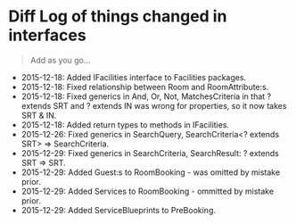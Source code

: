 # Diff Log of things changed in interfaces

> Add as you go...

+ 2015-12-18: Added IFacilities interface to Facilities packages.
+ 2015-12-18: Fixed relationship between Room and RoomAttribute:s.
+ 2015-12-18: Fixed generics in And, Or, Not, MatchesCriteria in that ? extends SRT and ? extends IN was wrong for properties, so it now takes SRT & IN.
+ 2015-12-18: Added return types to methods in IFacilities.
+ 2015-12-26: Fixed generics in SearchQuery, SearchCriteria<? extends SRT> => SearchCriteria<SRT>.
+ 2015-12-29: Fixed generics in SearchCriteria, SearchResult: ? extends SRT => SRT.
+ 2015-12-29: Added Guest:s to RoomBooking - was omitted by mistake prior.
+ 2015-12-29: Added Services to RoomBooking - ommitted by mistake prior.
+ 2015-12-29: Added ServiceBlueprints to PreBooking.